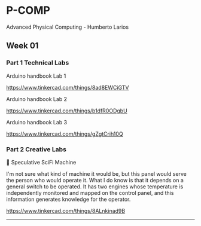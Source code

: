 # P-COMP
Advanced Physical Computing - Humberto Larios

## Week 01
### Part 1 Technical Labs

Arduino handbook Lab 1

https://www.tinkercad.com/things/8ad8EWCiGTV

Arduino handbook Lab 2

https://www.tinkercad.com/things/b1dfR0ODgbU

Arduino handbook Lab 3

https://www.tinkercad.com/things/gZgtCrih10Q

### Part 2 Creative Labs

🤖 Speculative SciFi Machine

I'm not sure what kind of machine it would be, but this panel would serve the person who would operate it. What I do know is that it depends on a general switch to be operated. It has two engines whose temperature is independently monitored and mapped on the control panel, and this information generates knowledge for the operator.

https://www.tinkercad.com/things/8ALnkinad9B

---
